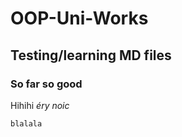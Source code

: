 # OOP-Uni-Works

## Testing/learning MD files

### So far so good

Hihihi *éry noic*

```blalala```
